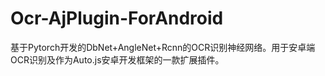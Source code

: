 # Ocr-AjPlugin-ForAndroid
基于Pytorch开发的DbNet+AngleNet+Rcnn的OCR识别神经网络。用于安卓端OCR识别及作为Auto.js安卓开发框架的一款扩展插件。
